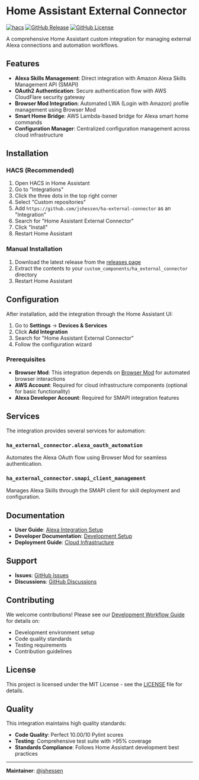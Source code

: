 # Home Assistant External Connector

[![hacs][hacs-badge]][hacs-url]
[![GitHub Release][releases-badge]][releases-url]
[![GitHub License][license-badge]][license-url]

A comprehensive Home Assistant custom integration for managing external Alexa connections and automation workflows.

## Features

- **Alexa Skills Management**: Direct integration with Amazon Alexa Skills Management API (SMAPI)
- **OAuth2 Authentication**: Secure authentication flow with AWS CloudFlare security gateway
- **Browser Mod Integration**: Automated LWA (Login with Amazon) profile management using Browser Mod
- **Smart Home Bridge**: AWS Lambda-based bridge for Alexa smart home commands
- **Configuration Manager**: Centralized configuration management across cloud infrastructure

## Installation

### HACS (Recommended)

1. Open HACS in Home Assistant
2. Go to "Integrations"
3. Click the three dots in the top right corner
4. Select "Custom repositories"
5. Add `https://github.com/jshessen/ha-external-connector` as an "Integration"
6. Search for "Home Assistant External Connector"
7. Click "Install"
8. Restart Home Assistant

### Manual Installation

1. Download the latest release from the [releases page][releases-url]
2. Extract the contents to your `custom_components/ha_external_connector` directory
3. Restart Home Assistant

## Configuration

After installation, add the integration through the Home Assistant UI:

1. Go to **Settings** → **Devices & Services**
2. Click **Add Integration**
3. Search for "Home Assistant External Connector"
4. Follow the configuration wizard

### Prerequisites

- **Browser Mod**: This integration depends on [Browser Mod](https://github.com/thomasloven/hass-browser_mod) for automated browser interactions
- **AWS Account**: Required for cloud infrastructure components (optional for basic functionality)
- **Alexa Developer Account**: Required for SMAPI integration features

## Services

The integration provides several services for automation:

### `ha_external_connector.alexa_oauth_automation`

Automates the Alexa OAuth flow using Browser Mod for seamless authentication.

### `ha_external_connector.smapi_client_management`

Manages Alexa Skills through the SMAPI client for skill deployment and configuration.

## Documentation

- **User Guide**: [Alexa Integration Setup](docs/integrations/alexa/)
- **Developer Documentation**: [Development Setup](docs/development/)
- **Deployment Guide**: [Cloud Infrastructure](docs/deployment/)

## Support

- **Issues**: [GitHub Issues][issues-url]
- **Discussions**: [GitHub Discussions](https://github.com/jshessen/ha-external-connector/discussions)

## Contributing

We welcome contributions! Please see our [Development Workflow Guide](docs/development/DEVELOPMENT_WORKFLOW_GUIDE.md) for details on:

- Development environment setup
- Code quality standards
- Testing requirements
- Contribution guidelines

## License

This project is licensed under the MIT License - see the [LICENSE](LICENSE) file for details.

## Quality

This integration maintains high quality standards:

- **Code Quality**: Perfect 10.00/10 Pylint scores
- **Testing**: Comprehensive test suite with >95% coverage
- **Standards Compliance**: Follows Home Assistant development best practices

---

**Maintainer**: [@jshessen](https://github.com/jshessen)

[hacs-badge]: https://img.shields.io/badge/HACS-Custom-orange.svg
[hacs-url]: https://github.com/custom-components/hacs
[releases-badge]: https://img.shields.io/github/release/jshessen/ha-external-connector.svg
[releases-url]: https://github.com/jshessen/ha-external-connector/releases
[license-badge]: https://img.shields.io/github/license/jshessen/ha-external-connector.svg
[license-url]: https://github.com/jshessen/ha-external-connector/blob/main/LICENSE
[issues-url]: https://github.com/jshessen/ha-external-connector/issues
